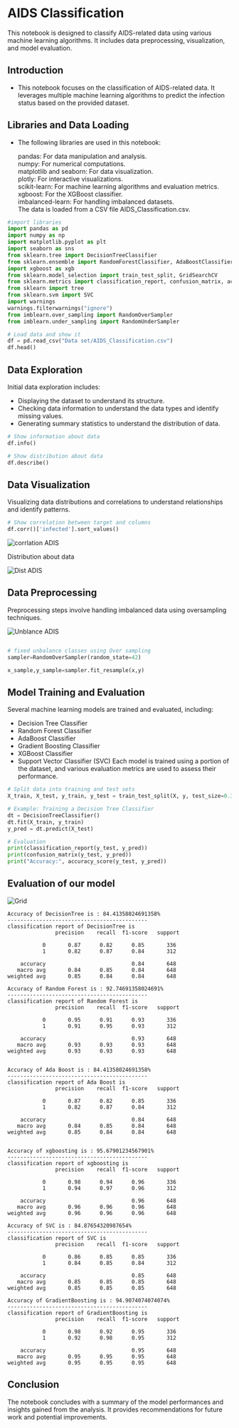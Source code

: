 # AIDS Classification
 This notebook is designed to classify AIDS-related data using various machine learning algorithms. It includes data preprocessing, visualization, and model evaluation.

## Introduction
- This notebook focuses on the classification of AIDS-related data. It leverages multiple machine learning algorithms to predict the infection status based on the provided dataset.

## Libraries and Data Loading
- The following libraries are used in this notebook:

   pandas: For data manipulation and analysis.<br>
   numpy: For numerical computations.<br>
   matplotlib and seaborn: For data visualization.<br>
   plotly: For interactive visualizations.<br>
   scikit-learn: For machine learning algorithms and evaluation metrics.<br>
   xgboost: For the XGBoost classifier.<br>
   imbalanced-learn: For handling imbalanced datasets.<br>
   The data is loaded from a CSV file AIDS_Classification.csv.<br>

```python
#import libraries
import pandas as pd 
import numpy as np 
import matplotlib.pyplot as plt 
import seaborn as sns 
from sklearn.tree import DecisionTreeClassifier
from sklearn.ensemble import RandomForestClassifier, AdaBoostClassifier, GradientBoostingClassifier
import xgboost as xgb 
from sklearn.model_selection import train_test_split, GridSearchCV
from sklearn.metrics import classification_report, confusion_matrix, accuracy_score
from sklearn import tree
from sklearn.svm import SVC
import warnings
warnings.filterwarnings("ignore")
from imblearn.over_sampling import RandomOverSampler
from imblearn.under_sampling import RandomUnderSampler
```
```python
# Load data and show it
df = pd.read_csv("Data set/AIDS_Classification.csv")
df.head()
```
## Data Exploration
Initial data exploration includes:

- Displaying the dataset to understand its structure.
- Checking data information to understand the data types and identify missing values.
- Generating summary statistics to understand the distribution of data.
```python
# Show information about data
df.info()
```
```python
# Show distribution about data
df.describe()
```
## Data Visualization
Visualizing data distributions and correlations to understand relationships and identify patterns.

``` python
# Show correlation between target and columns
df.corr()['infected'].sort_values()
```

![corrlation ADIS](https://github.com/Mahmedorabi/ADIS-Classifcation/assets/105740465/16fa7b14-ba9a-4528-9e65-e438a6a9fd59)

Distribution about data

![Dist ADIS](https://github.com/Mahmedorabi/ADIS-Classifcation/assets/105740465/953c3620-fb90-4584-83dd-93c530eac933)

## Data Preprocessing
Preprocessing steps involve handling imbalanced data using oversampling techniques.


![Unblance ADIS](https://github.com/Mahmedorabi/ADIS-Classifcation/assets/105740465/c39d6b56-34e7-43a4-8e24-5bc10f59749e)

```python

# fixed unbalance classes using Over sampling
sampler=RandomOverSampler(random_state=42)

x_sample,y_sample=sampler.fit_resample(x,y)
```
## Model Training and Evaluation
Several machine learning models are trained and evaluated, including:

- Decision Tree Classifier
- Random Forest Classifier
- AdaBoost Classifier
- Gradient Boosting Classifier
- XGBoost Classifier
- Support Vector Classifier (SVC)
Each model is trained using a portion of the dataset, and various evaluation metrics are used to assess their performance.

```python
# Split data into training and test sets
X_train, X_test, y_train, y_test = train_test_split(X, y, test_size=0.3, random_state=42)

# Example: Training a Decision Tree Classifier
dt = DecisionTreeClassifier()
dt.fit(X_train, y_train)
y_pred = dt.predict(X_test)

# Evaluation
print(classification_report(y_test, y_pred))
print(confusion_matrix(y_test, y_pred))
print("Accuracy:", accuracy_score(y_test, y_pred))
```
## Evaluation of our model
<div>
   <img src="Grid ADIS.png" alt="Grid"/>
</div>

```
Accuracy of DecisionTree is : 84.41358024691358%
--------------------------------------------
classification report of DecisionTree is 
               precision    recall  f1-score   support

           0       0.87      0.82      0.85       336
           1       0.82      0.87      0.84       312

    accuracy                           0.84       648
   macro avg       0.84      0.85      0.84       648
weighted avg       0.85      0.84      0.84       648
```
```
Accuracy of Random Forest is : 92.74691358024691%
--------------------------------------------
classification report of Random Forest is 
               precision    recall  f1-score   support

           0       0.95      0.91      0.93       336
           1       0.91      0.95      0.93       312

    accuracy                           0.93       648
   macro avg       0.93      0.93      0.93       648
weighted avg       0.93      0.93      0.93       648

```
```

Accuracy of Ada Boost is : 84.41358024691358%
--------------------------------------------
classification report of Ada Boost is 
               precision    recall  f1-score   support

           0       0.87      0.82      0.85       336
           1       0.82      0.87      0.84       312

    accuracy                           0.84       648
   macro avg       0.84      0.85      0.84       648
weighted avg       0.85      0.84      0.84       648
```
```

Accuracy of xgboosting is : 95.67901234567901%
--------------------------------------------
classification report of xgboosting is 
               precision    recall  f1-score   support

           0       0.98      0.94      0.96       336
           1       0.94      0.97      0.96       312

    accuracy                           0.96       648
   macro avg       0.96      0.96      0.96       648
weighted avg       0.96      0.96      0.96       648
```
```
Accuracy of SVC is : 84.87654320987654%
--------------------------------------------
classification report of SVC is 
               precision    recall  f1-score   support

           0       0.86      0.85      0.85       336
           1       0.84      0.85      0.84       312

    accuracy                           0.85       648
   macro avg       0.85      0.85      0.85       648
weighted avg       0.85      0.85      0.85       648
```
```
Accuracy of GradientBoosting is : 94.9074074074074%
--------------------------------------------
classification report of GradientBoosting is 
               precision    recall  f1-score   support

           0       0.98      0.92      0.95       336
           1       0.92      0.98      0.95       312

    accuracy                           0.95       648
   macro avg       0.95      0.95      0.95       648
weighted avg       0.95      0.95      0.95       648
```


## Conclusion
The notebook concludes with a summary of the model performances and insights gained from the analysis. It provides recommendations for future work and potential improvements.

